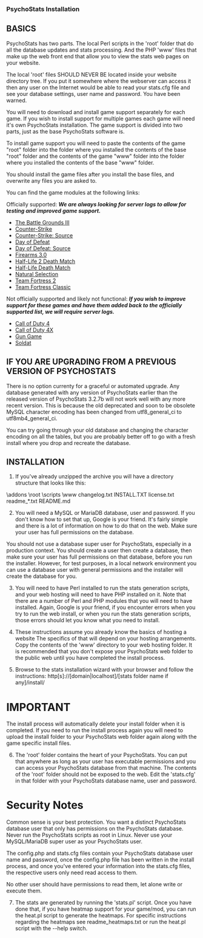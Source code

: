 ### PsychoStats Installation


## BASICS

PsychoStats has two parts. The local Perl scripts in the 'root' folder that do all the database updates and stats processing. And the PHP 'www' files that
make up the web front end that allow you to view the stats web pages on your website.

The local 'root' files SHOULD NEVER BE located inside your website directory tree.  If you put it somewhere where the webserver can access it then any user on the Internet would be able to read your stats.cfg file and see your database
settings, user name and password. You have been warned.

You will need to download and install game support separately for each game.  If you wish to install support for multiple games each game will need it's own PsychoStats installation.  The game support is divided into two parts, just as the base PsychoStats software is.

To install game support you will need to paste the contents of the game "root" folder into the folder where you installed the contents of the base "root" folder and the contents of the game "www" folder into the folder where you installed the contents of the base "www" folder.

You should install the game files after you install the base files, and overwrite any files you are asked to.

You can find the game modules at the following links:

Officially supported:
***We are always looking for server logs to allow for testing and improved game support.***

* [The Battle Grounds III](https://github.com/Drek282/ps_bg3 "The Battle Grounds III")
* [Counter-Strike](https://github.com/Drek282/ps_cstrike "Counter-Strike")
* [Counter-Strike: Source](https://github.com/Drek282/ps_cstrikes "Counter-Strike: Source")
* [Day of Defeat](https://github.com/Drek282/ps_dod "Day of Defeat")
* [Day of Defeat: Source](https://github.com/Drek282/ps_dods "Day of Defeat: Source")
* [Firearms 3.0](https://github.com/Drek282/ps_firearms "Firearms 3.0")
* [Half-Life 2 Death Match](https://github.com/Drek282/ps_hl2dm "Half-Life 2 Death Match")
* [Half-Life Death Match](https://github.com/Drek282/ps_hldm "Half-Life Death Match")
* [Natural Selection](https://github.com/Drek282/ps_natural "Natural Selection")
* [Team Fortress 2](https://github.com/Drek282/ps_tf2 "Team Fortress 2")
* [Team Fortress Classic](https://github.com/Drek282/ps_tfc "Team Fortress Classic")

Not officially supported and likely not functional:
***If you wish to improve support for these games and have them added back to the officially supported list, we will require server logs.***

* [Call of Duty 4](https://github.com/Drek282/ps_cod4 "Call of Duty 4")
* [Call of Duty 4X](https://github.com/Drek282/ps_cod4x "Call of Duty 4X")
* [Gun Game](https://github.com/Drek282/ps_gungame "Gun Game")
* [Soldat](https://github.com/Drek282/ps_soldat "Soldat")


## IF YOU ARE UPGRADING FROM A PREVIOUS VERSION OF PSYCHOSTATS

There is no option currenty for a graceful or automated upgrade.  Any database generated with any version of PsychoStats earlier than the released version of PsychoStats 3.2.7b will not work well with any more recent version.  This is because the old deprecated and soon to be obsolete MySQL character encoding has been changed from utf8_general_ci to utf8mb4_general_ci.

You can try going through your old database and changing the character encoding on all the tables, but you are probably better off to go with a fresh install where you drop and recreate the database.


## INSTALLATION

1. If you've already unzipped the archive you will have a directory structure that looks like this:

\addons
\root
\scripts
\www
changelog.txt
INSTALL.TXT
license.txt
readme_*.txt
README.md

2. You will need a MySQL or MariaDB database, user and password.  If you don't know how to set that up, Google is your friend.  It's fairly simple and there is a lot of information on how to do that on the web.  Make sure your user has full permissions on the database.

You should not use a database super user for PsychoStats, especially in a production context.  You should create a user then create a database, then make sure your user has full permissions on that database, before you run the installer.  However, for test purposes, in a local network environment you can use a database user with general permissions and the installer will create the database for you.

3. You will need to have Perl installed to run the stats generation scripts, and your web hosting will need to have PHP installed on it.  Note that there are a number of Perl and PHP modules that you will need to have installed.  Again, Google is your friend, if you encounter errors when you try to run the web install, or when you run the stats generation scripts, those errors should let you know what you need to install.

4. These instructions assume you already know the basics of hosting a website The specifics of that will depend on your hosting arrangements.  Copy the contents of the 'www' directory to your web hosting folder.  It is recommended that you don't expose your PsychoStats web folder to the public web until you have completed the install process.

5. Browse to the stats installation wizard with your browser and follow the instructions:
	http[s]://[domain|localhost]/[stats folder name if any]/install/

# IMPORTANT

The install process will automatically delete your install folder when it is completed.  If you need to run the install process again you will need to upload the install folder to your PsychoStats web folder again along with the game specific install files.

6. The 'root' folder contains the heart of your PsychoStats.  You can put that anywhere as long as your user has executable permissions and you can access your PsychoStats database from that machine.  The contents of the 'root' folder should not be exposed to the web.  Edit the 'stats.cfg' in that folder with your PsychoStats database name, user and password.

# Security Notes

Common sense is your best protection.  You want a distinct PsychoStats database user that only has permissions on the PsychoStats database.  Never run the PsychoStats scripts as root in Linux.  Never use your MySQL/MariaDB super user as your PsychoStats user.

The config.php and stats.cfg files contain your PsychoStats database user name and password, once the config.php file has been written in the install process, and once you've entered your information into the stats.cfg files, the respective users only need read access to them.

No other user should have permissions to read them, let alone write or execute them.

7. The stats are generated by running the 'stats.pl' script.  Once you have done that, if you have heatmap support for your game/mod, you can run the heat.pl script to generate the heatmaps.  For specific instructions regarding the heatmaps see readme_heatmaps.txt or run the heat.pl script with the --help switch.

